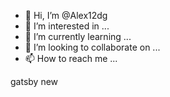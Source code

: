 - 👋 Hi, I’m @Alex12dg
- 👀 I’m interested in ...
- 🌱 I’m currently learning ...
- 💞️ I’m looking to collaborate on ...
- 📫 How to reach me ...

<!---
Alex12dg/Alex12dg is a ✨ special ✨ repository because its `README.md` (this file) appears on your GitHub profile.
You can click the Preview link to take a look at your changes.
--->gatsby new <project name> <optional GitHub URL>

